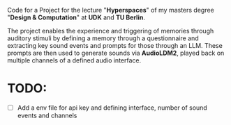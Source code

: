 Code for a Project for the lecture "**Hyperspaces**" of my masters degree "**Design & Computation**" at **UDK** and **TU Berlin**.

The project enables the experience and triggering of memories through auditory stimuli by defining a memory through a questionnaire and extracting key sound events and prompts for those through an LLM. These prompts are then used to generate sounds via **AudioLDM2**, played back on multiple channels of a defined audio interface.

# TODO:
- [ ] Add a env file for api key and defining interface, number of sound events and channels